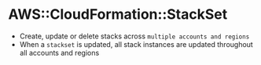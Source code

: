 # AWS::CloudFormation::StackSet

- Create, update or delete stacks across `multiple accounts and regions`
- When a `stackset` is updated, all stack instances are updated throughout all accounts and regions
